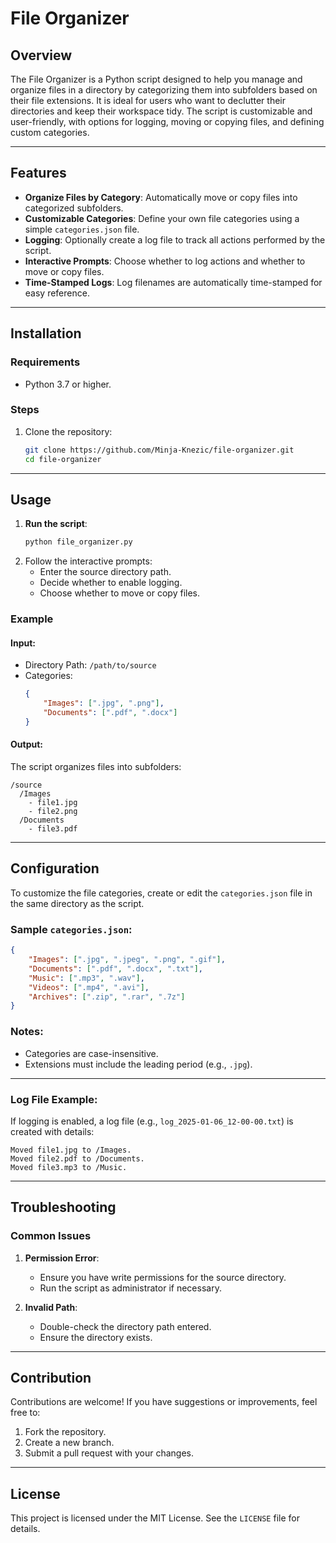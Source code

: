 # File Organizer

## Overview
The File Organizer is a Python script designed to help you manage and organize files in a directory by categorizing them into subfolders based on their file extensions. It is ideal for users who want to declutter their directories and keep their workspace tidy. The script is customizable and user-friendly, with options for logging, moving or copying files, and defining custom categories.

---

## Features
- **Organize Files by Category**: Automatically move or copy files into categorized subfolders.
- **Customizable Categories**: Define your own file categories using a simple `categories.json` file.
- **Logging**: Optionally create a log file to track all actions performed by the script.
- **Interactive Prompts**: Choose whether to log actions and whether to move or copy files.
- **Time-Stamped Logs**: Log filenames are automatically time-stamped for easy reference.

---

## Installation

### Requirements
- Python 3.7 or higher.

### Steps
1. Clone the repository:
   ```bash
   git clone https://github.com/Minja-Knezic/file-organizer.git
   cd file-organizer
   ```

---

## Usage

1. **Run the script**:
   ```bash
   python file_organizer.py
   ```
2. Follow the interactive prompts:
   - Enter the source directory path.
   - Decide whether to enable logging.
   - Choose whether to move or copy files.

### Example
#### Input:
- Directory Path: `/path/to/source`
- Categories:
  ```json
  {
      "Images": [".jpg", ".png"],
      "Documents": [".pdf", ".docx"]
  }
  ```

#### Output:
The script organizes files into subfolders:
```
/source
  /Images
    - file1.jpg
    - file2.png
  /Documents
    - file3.pdf
```

---

## Configuration
To customize the file categories, create or edit the `categories.json` file in the same directory as the script.

### Sample `categories.json`:
```json
{
    "Images": [".jpg", ".jpeg", ".png", ".gif"],
    "Documents": [".pdf", ".docx", ".txt"],
    "Music": [".mp3", ".wav"],
    "Videos": [".mp4", ".avi"],
    "Archives": [".zip", ".rar", ".7z"]
}
```
### Notes:
- Categories are case-insensitive.
- Extensions must include the leading period (e.g., `.jpg`).

---


### **Log File Example**:
If logging is enabled, a log file (e.g., `log_2025-01-06_12-00-00.txt`) is created with details:
```
Moved file1.jpg to /Images.
Moved file2.pdf to /Documents.
Moved file3.mp3 to /Music.
```

---

## Troubleshooting

### Common Issues
1. **Permission Error**:
   - Ensure you have write permissions for the source directory.
   - Run the script as administrator if necessary.

2. **Invalid Path**:
   - Double-check the directory path entered.
   - Ensure the directory exists.


---

## Contribution
Contributions are welcome! If you have suggestions or improvements, feel free to:
1. Fork the repository.
2. Create a new branch.
3. Submit a pull request with your changes.

---

## License
This project is licensed under the MIT License. See the `LICENSE` file for details.



